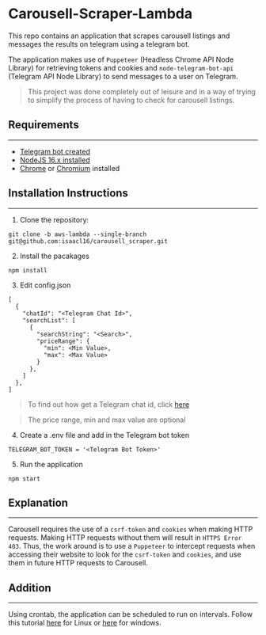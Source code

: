 # Carousell-Scraper-Lambda

This repo contains an application that scrapes carousell listings and messages the results on telegram using a telegram bot.

The application makes use of `Puppeteer` (Headless Chrome API Node Library) for retrieving tokens and cookies and `node-telegram-bot-api` (Telegram API Node Library)
to send messages to a user on Telegram.
> This project was done completely out of leisure and in a way of trying to simplify the process of having to check for carousell listings.
## Requirements
---
* [Telegram bot created](https://telegram.me/BotFather)
* [NodeJS 16.x installed](https://nodejs.org/en/download/)
* [Chrome](https://www.google.com/chrome/?brand=BNSD&gclid=CjwKCAjwh4ObBhAzEiwAHzZYU_MDBMAH7kptpH0b1YhWMrSc62EH0Mcb_JxHxSjwCVSjVuLIPuVSqBoCa6EQAvD_BwE&gclsrc=aw.ds) or [Chromium](https://www.chromium.org/getting-involved/download-chromium/) installed

## Installation Instructions
---
1. Clone the repository:
```
git clone -b aws-lambda --single-branch git@github.com:isaacl16/carousell_scraper.git
```
2. Install the pacakages
```
npm install
```
3. Edit config.json
```
[
  {
    "chatId": "<Telegram Chat Id>",
    "searchList": [
      {
        "searchString": "<Search>",
        "priceRange": {
          "min": <Min Value>,
          "max": <Max Value>
        }
      },
    ]
  },
]
```
> To find out how get a Telegram chat id, click [here](https://www.alphr.com/find-chat-id-telegram/)

> The price range, min and max value are optional
4. Create a .env file and add in the Telegram bot token
```
TELEGRAM_BOT_TOKEN = '<Telegram Bot Token>'
```
5. Run the application
```
npm start
```

## Explanation
---
Carousell requires the use of a `csrf-token` and `cookies` when making HTTP requests. Making HTTP requests without them will result in  `HTTPS Error 403`. Thus, the work around is to use a `Puppeteer` to intercept requests when accessing their website to look for the `csrf-token` and `cookies`, and use them in future HTTP requests to Carousell.

## Addition 
---
Using crontab, the application can be scheduled to run on intervals. Follow this tutorial [here](https://www.geeksforgeeks.org/crontab-in-linux-with-examples/) for Linux or [here](https://stackoverflow.com/questions/7195503/setting-up-a-cron-job-in-windows) for windows.
